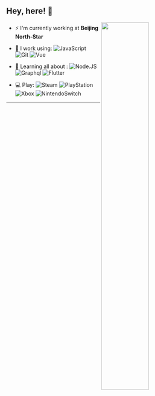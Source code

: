 ## Hey, here! :wave:

[<img align="right" width="50%" src="https://github-readme-stats.vercel.app/api?username=pilipala233&show_icons=true&count_private=true&hide=prs&theme=default_repocard">]((https://metrics.lecoq.io/ouuan?template=classic))

### 
- ⚡️ I'm currently working at **Beijing North-Star**

- 🚀 I work using:
  ![JavaScript](https://img.shields.io/badge/-JavaScript-black?style=plastic&logo=javascript)
  ![Git](https://img.shields.io/badge/-Git-black?style=plastic&logo=git)
  ![Vue](https://img.shields.io/badge/-Vue-black?style=plastic&logo=vuedotjs)
  
- 🌱 Learning all about :
  ![Node.JS](https://img.shields.io/badge/-Node.JS-black?style=plastic&logo=Node.js) 
  ![Graphql](https://img.shields.io/badge/-Graphql-black?style=plastic&logo=Graphql)
  ![Flutter](https://img.shields.io/badge/-Flutter-black?style=plastic&logo=Flutter&logoColor=02569B) 
- 💻 Play:
  ![Steam](https://img.shields.io/badge/-Steam-black?style=plastic&logo=Steam)
  ![PlayStation](https://img.shields.io/badge/-PlayStation-black?style=plastic&logo=PlayStation&logoColor=003791)
  ![Xbox](https://img.shields.io/badge/-Xbox-black?style=plastic&logo=Xbox&logoColor=107C10)
  ![NintendoSwitch](https://img.shields.io/badge/-Switch-black?style=plastic&logo=NintendoSwitch&logoColor=E60012)

---






